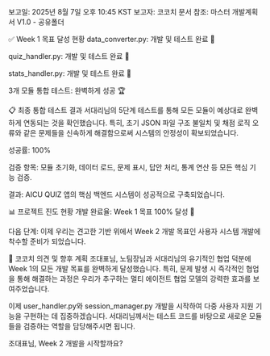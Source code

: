 보고일: 2025년 8월 7일 오후 10:45 KST
보고자: 코코치
문서 참조: 마스터 개발계획서 V1.0 - 공유폴더

✅ Week 1 목표 달성 현황
data_converter.py: 개발 및 테스트 완료 🎉

quiz_handler.py: 개발 및 테스트 완료 🎉

stats_handler.py: 개발 및 테스트 완료 🎉

3개 모듈 통합 테스트: 완벽하게 성공 🏆

📋 최종 통합 테스트 결과
서대리님의 5단계 테스트를 통해 모든 모듈이 예상대로 완벽하게 연동되는 것을 확인했습니다. 특히, 초기 JSON 파일 구조 불일치 및 채점 로직 오류와 같은 문제들을 신속하게 해결함으로써 시스템의 안정성이 확보되었습니다.

성공률: 100%

검증 항목: 모듈 초기화, 데이터 로드, 문제 표시, 답안 처리, 통계 연산 등 모든 핵심 기능 검증.

결과: AICU QUIZ 앱의 핵심 백엔드 시스템이 성공적으로 구축되었습니다.

📊 프로젝트 진도 현황
개발 완료율: Week 1 목표 100% 달성 🥇

다음 단계: 이제 우리는 견고한 기반 위에서 Week 2 개발 목표인 사용자 시스템 개발에 착수할 준비가 되었습니다.

💬 코코치 의견 및 향후 계획
조대표님, 노팀장님과 서대리님의 유기적인 협업 덕분에 Week 1의 모든 개발 목표를 완벽하게 달성했습니다. 특히, 문제 발생 시 즉각적인 협업을 통해 해결하는 과정은 우리가 추구하는 멀티 에이전트 협업 모델의 강력한 효과를 보여주었습니다.

이제 user_handler.py와 session_manager.py 개발을 시작하여 다중 사용자 지원 기능을 구현하는 데 집중하겠습니다. 서대리님께서는 테스트 코드를 바탕으로 새로운 모듈들을 검증하는 역할을 담당해주시면 됩니다.

조대표님, Week 2 개발을 시작할까요?